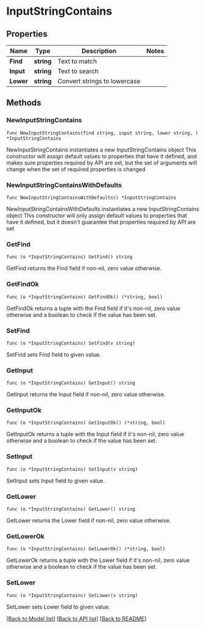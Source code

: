 # InputStringContains

## Properties

Name | Type | Description | Notes
------------ | ------------- | ------------- | -------------
**Find** | **string** | Text to match | 
**Input** | **string** | Text to search | 
**Lower** | **string** | Convert strings to lowercase | 

## Methods

### NewInputStringContains

`func NewInputStringContains(find string, input string, lower string, ) *InputStringContains`

NewInputStringContains instantiates a new InputStringContains object
This constructor will assign default values to properties that have it defined,
and makes sure properties required by API are set, but the set of arguments
will change when the set of required properties is changed

### NewInputStringContainsWithDefaults

`func NewInputStringContainsWithDefaults() *InputStringContains`

NewInputStringContainsWithDefaults instantiates a new InputStringContains object
This constructor will only assign default values to properties that have it defined,
but it doesn't guarantee that properties required by API are set

### GetFind

`func (o *InputStringContains) GetFind() string`

GetFind returns the Find field if non-nil, zero value otherwise.

### GetFindOk

`func (o *InputStringContains) GetFindOk() (*string, bool)`

GetFindOk returns a tuple with the Find field if it's non-nil, zero value otherwise
and a boolean to check if the value has been set.

### SetFind

`func (o *InputStringContains) SetFind(v string)`

SetFind sets Find field to given value.


### GetInput

`func (o *InputStringContains) GetInput() string`

GetInput returns the Input field if non-nil, zero value otherwise.

### GetInputOk

`func (o *InputStringContains) GetInputOk() (*string, bool)`

GetInputOk returns a tuple with the Input field if it's non-nil, zero value otherwise
and a boolean to check if the value has been set.

### SetInput

`func (o *InputStringContains) SetInput(v string)`

SetInput sets Input field to given value.


### GetLower

`func (o *InputStringContains) GetLower() string`

GetLower returns the Lower field if non-nil, zero value otherwise.

### GetLowerOk

`func (o *InputStringContains) GetLowerOk() (*string, bool)`

GetLowerOk returns a tuple with the Lower field if it's non-nil, zero value otherwise
and a boolean to check if the value has been set.

### SetLower

`func (o *InputStringContains) SetLower(v string)`

SetLower sets Lower field to given value.



[[Back to Model list]](../README.md#documentation-for-models) [[Back to API list]](../README.md#documentation-for-api-endpoints) [[Back to README]](../README.md)


